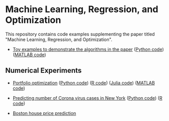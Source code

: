 # Machine Learning, Regression, and Optimization
This repository contains code examples supplementing the paper titled "Machine Learning, Regression, and Optimization".

* [Toy examples to demonstrate the algorithms in the paper](https://github.com/biswajitsahoo1111/machine_learning_regression_and_optimization/blob/master/ML_regression_optimization_python.ipynb) ([Python code](https://github.com/biswajitsahoo1111/machine_learning_regression_and_optimization/blob/master/ML_regression_optimization_python.ipynb)) ([MATLAB code](https://github.com/biswajitsahoo1111/machine_learning_regression_and_optimization/blob/master/ML_regression_optimization_MATLAB.pdf))


## Numerical Experiments

* [Portfolio optimization](https://github.com/biswajitsahoo1111/machine_learning_regression_and_optimization/blob/master/portfolio_cvxpy.ipynb) ([Python code](https://github.com/biswajitsahoo1111/machine_learning_regression_and_optimization/blob/master/portfolio_cvxpy.ipynb)) ([R code](https://github.com/biswajitsahoo1111/machine_learning_regression_and_optimization/blob/master/portfolio_R.pdf)) ([Julia code](https://github.com/biswajitsahoo1111/machine_learning_regression_and_optimization/blob/master/portfolio_julia.ipynb)) ([MATLAB code](https://github.com/biswajitsahoo1111/machine_learning_regression_and_optimization/blob/master/portfolio_cvx_matlab.pdf))

* [Predicting number of Corona virus cases in New York](https://github.com/biswajitsahoo1111/machine_learning_regression_and_optimization/blob/master/Predicting_corona_cases_R.ipynb) ([Python code](https://github.com/biswajitsahoo1111/machine_learning_regression_and_optimization/blob/master/Predicting_corona_cases_Python.ipynb)) ([R code](https://github.com/biswajitsahoo1111/machine_learning_regression_and_optimization/blob/master/Predicting_corona_cases_R.ipynb))

* [Boston house price prediction](https://github.com/biswajitsahoo1111/machine_learning_regression_and_optimization/blob/master/Boston_house_price_prediction_using_regression.ipynb)





